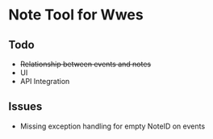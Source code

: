 # Note Tool for Wwes 


## Todo

- ~~Relationship between events and notes~~
- UI
- API Integration

## Issues

 - Missing exception handling for empty NoteID on events